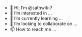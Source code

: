 - 👋 Hi, I’m @sathwik-7
- 👀 I’m interested in ...
- 🌱 I’m currently learning ...
- 💞️ I’m looking to collaborate on ...
- 📫 How to reach me ...

<!---
undefined is a ✨ special ✨ repository because its `README.md` (this file) appears on your GitHub profile.
You can click the Preview link to take a look at your changes.
--->
